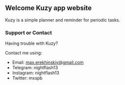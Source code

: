 ## Welcome Kuzy app website

Kuzy is a simple planner and reminder for periodic tasks.


### Support or Contact

Having trouble with Kuzy?

Contact me using:

* Email: max.erekhinskiy@gmail.com
* Telegram: nightflash13
* Instagram: nightflash13
* Twitter: mxspb
